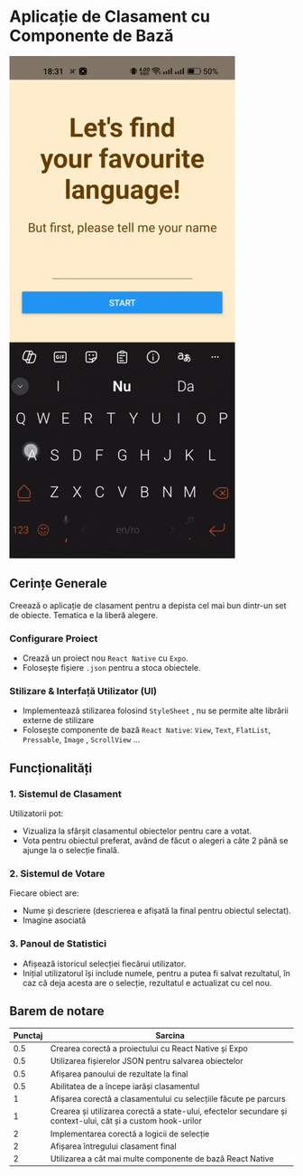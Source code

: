 # Aplicație de Clasament cu Componente de Bază
![](lab-example.gif)
## Cerințe Generale
Creează o aplicație de clasament pentru a depista cel mai bun dintr-un set de obiecte.
Tematica e la liberă alegere.
### Configurare Proiect
- Crează un proiect nou `React Native` cu `Expo`.
- Folosește fișiere `.json` pentru a stoca obiectele.
### Stilizare & Interfață Utilizator (UI)
- Implementează stilizarea folosind `StyleSheet` , nu se permite alte librării externe de
stilizare
- Folosește componente de bază `React Native`: `View`, `Text`, `FlatList`, `Pressable`, `Image` , `ScrollView` ...
## Funcționalități
### 1. Sistemul de Clasament
Utilizatorii pot:
- Vizualiza la sfârșit clasamentul obiectelor pentru care a votat.
- Vota pentru obiectul preferat, având de făcut o alegeri a câte 2 până se ajunge la o
selecție finală.
### 2. Sistemul de Votare
Fiecare obiect are:
- Nume și descriere (descrierea e afișată la final pentru obiectul selectat).
- Imagine asociată
     
### 3. Panoul de Statistici
- Afișează istoricul selecției fiecărui utilizator.
- Inițial utilizatorul își include numele, pentru a putea fi salvat rezultatul, în caz că deja
acesta are o selecție, rezultatul e actualizat cu cel nou.

## Barem de notare
| Punctaj | Sarcina |
|---------|--------------------------------------------------------------------------------------------------------------|
| 0.5     | Crearea corectă a proiectului cu React Native și Expo|
| 0.5     | Utilizarea fișierelor JSON pentru salvarea obiectelor|
| 0.5       | Afișarea panoului de rezultate la final|
| 0.5       | Abilitatea de a începe iarăși clasamentul  |              
| 1       | Afișarea corectă a clasamentului cu selecțiile făcute pe parcurs|
| 1       | Crearea și utilizarea corectă a state-ului, efectelor secundare și context-ului, cât și a custom hook-urilor| 
| 2       | Implementarea corectă a logicii de selecție |
| 2        | Afișarea întregului clasament final |
| 2       | Utilizarea a cât mai multe componente de bază React Native|